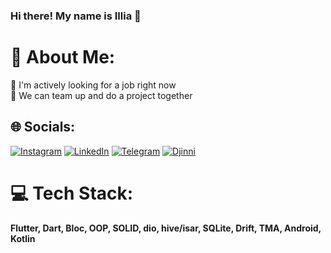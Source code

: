 ### Hi there! My name is Illia 👋

<!--
**greemoid/greemoid** is a ✨ _special_ ✨ repository because its `README.md` (this file) appears on your GitHub profile.

Here are some ideas to get you started:

- 🔭 I’m currently working on ...
- 🌱 I’m currently learning ...
- 👯 I’m looking to collaborate on ...
- 🤔 I’m looking for help with ...
- 💬 Ask me about ...
- 📫 How to reach me: ...
- 😄 Pronouns: ...
- ⚡ Fun fact: ...
-->


# 💫 About Me:
🔭 I'm actively looking for a job right now<br>👯 We can team up and do a project together <br>


## 🌐 Socials:
[![Instagram](https://img.shields.io/badge/Instagram-%23E4405F.svg?logo=Instagram&logoColor=white)](https://instagram.com/greemoid) [![LinkedIn](https://img.shields.io/badge/LinkedIn-%230077B5.svg?logo=linkedin&logoColor=white)](https://linkedin.com/in/illiapalamarchuk)  [![Telegram](https://img.shields.io/badge/Telegram-%230077B5.svg?logo=telegram&logoColor=white)](https://t.me/illiapalamarchuk)  [![Djinni](https://img.shields.io/badge/Djinni-%230077B5.svg?logo=Djinni&logoColor=white)](https://djinni.co/q/667609c80a/)  

# 💻 Tech Stack:
**Flutter, Dart, Bloc, OOP, SOLID, dio, hive/isar, SQLite, Drift, TMA, Android, Kotlin**

